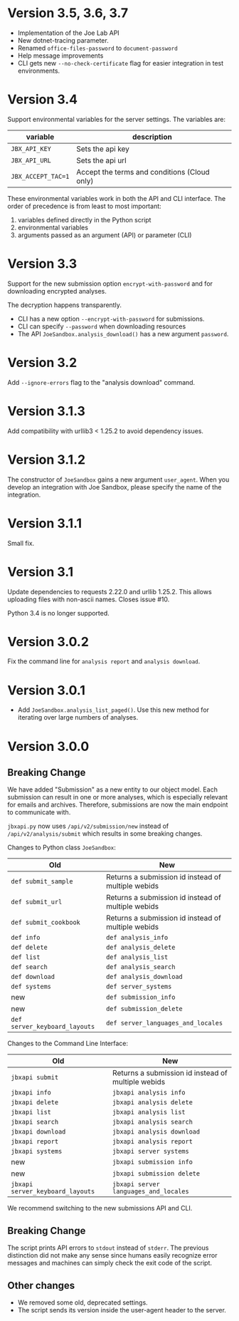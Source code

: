 # Version 3.5, 3.6, 3.7

* Implementation of the Joe Lab API
* New dotnet-tracing parameter.
* Renamed `office-files-password` to `document-password`
* Help message improvements
* CLI gets new `--no-check-certificate` flag for easier integration in test environments.

# Version 3.4

Support environmental variables for the server settings. The variables are:

| variable              | description                                  |
| --------------------- | -------------------------------------------- |
| `JBX_API_KEY`         | Sets the api key                             |
| `JBX_API_URL`         | Sets the api url                             |
| `JBX_ACCEPT_TAC=1`    | Accept the terms and conditions (Cloud only) |

These environmental variables work in both the API and CLI interface. The order of precedence is from least to most important:

 1. variables defined directly in the Python script
 2. environmental variables
 3. arguments passed as an argument (API) or parameter (CLI)

# Version 3.3

Support for the new submission option `encrypt-with-password` and for downloading encrypted analyses.

The decryption happens transparently.

* CLI has a new option `--encrypt-with-password` for submissions.
* CLI can specify `--password` when downloading resources
* The API `JoeSandbox.analysis_download()` has a new argument `password`.

# Version 3.2

Add `--ignore-errors` flag to the "analysis download" command.

# Version 3.1.3

Add compatibility with urllib3 < 1.25.2 to avoid dependency issues.

# Version 3.1.2

The constructor of `JoeSandbox` gains a new argument `user_agent`. When you develop an integration
with Joe Sandbox, please specify the name of the integration.

# Version 3.1.1

Small fix.

# Version 3.1

Update dependencies to requests 2.22.0 and urllib 1.25.2.
This allows uploading files with non-ascii names. Closes issue #10.

Python 3.4 is no longer supported.

# Version 3.0.2

Fix the command line for `analysis report` and `analysis download`.

# Version 3.0.1

* Add `JoeSandbox.analysis_list_paged()`. Use this new method for iterating over large numbers of analyses.

# Version 3.0.0

## Breaking Change

We have added "Submission" as a new entity to our object model. Each submission can
result in one or more analyses, which is especially relevant for emails and archives.
Therefore, submissions are now the main endpoint to communicate with.

`jbxapi.py` now uses `/api/v2/submission/new` instead of `/api/v2/analysis/submit`
which results in some breaking changes.

Changes to Python class `JoeSandbox`:

| Old                                | New                                                |
| -------------                      | -------------------------------------------------- |
| `def submit_sample`                | Returns a submission id instead of multiple webids |
| `def submit_url`                   | Returns a submission id instead of multiple webids |
| `def submit_cookbook`              | Returns a submission id instead of multiple webids |
| `def info`                         | `def analysis_info`                                |
| `def delete`                       | `def analysis_delete`                              |
| `def list`                         | `def analysis_list`                                |
| `def search`                       | `def analysis_search`                              |
| `def download`                     | `def analysis_download`                            |
| `def systems`                      | `def server_systems`                               |
| new                                | `def submission_info`                              |
| new                                | `def submission_delete`                            |
| `def server_keyboard_layouts`      | `def server_languages_and_locales`                 |

Changes to the Command Line Interface:

| Old                              | New                                                |
| -------------                    | -------------------------------------------------- |
| `jbxapi submit`                  | Returns a submission id instead of multiple webids |
| `jbxapi info`                    | `jbxapi analysis info`                             |
| `jbxapi delete`                  | `jbxapi analysis delete`                           |
| `jbxapi list`                    | `jbxapi analysis list`                             |
| `jbxapi search`                  | `jbxapi analysis search`                           |
| `jbxapi download`                | `jbxapi analysis download`                         |
| `jbxapi report`                  | `jbxapi analysis report`                           |
| `jbxapi systems`                 | `jbxapi server systems`                            |
| new                              | `jbxapi submission info`                           |
| new                              | `jbxapi submission delete`                         |
| `jbxapi server_keyboard_layouts` | `jbxapi server languages_and_locales`              |

We recommend switching to the new submissions API and CLI.

## Breaking Change

The script prints API errors to `stdout` instead of `stderr`. The previous distinction
did not make any sense since humans easily recognize error messages and machines
can simply check the exit code of the script.

## Other changes

* We removed some old, deprecated settings.
* The script sends its version inside the user-agent header to the server.
